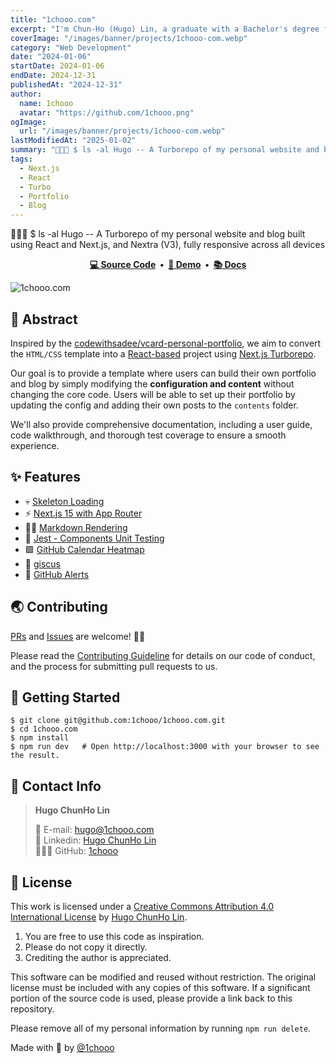 ```yaml
---
title: "1chooo.com"
excerpt: "I'm Chun-Ho (Hugo) Lin, a graduate with a Bachelor's degree from National Central University (NCU) 🐿️, driven by a sincere passion for Software Engineering 💻."
coverImage: "/images/banner/projects/1chooo-com.webp"
category: "Web Development"
date: "2024-01-06"
startDate: 2024-01-06
endDate: 2024-12-31
publishedAt: "2024-12-31"
author:
  name: 1chooo
  avatar: "https://github.com/1chooo.png"
ogImage:
  url: "/images/banner/projects/1chooo-com.webp"
lastModifiedAt: "2025-01-02"
summary: "👨🏻‍💻 $ ls -al Hugo -- A Turborepo of my personal website and blog built using React and Next.js, and Nextra (V3), fully responsive across all devices"
tags: 
  - Next.js
  - React
  - Turbo
  - Portfolio
  - Blog
---
```


👨🏻‍💻 $ ls -al Hugo -- A Turborepo of my personal website and blog built using React and Next.js, and Nextra (V3), fully responsive across all devices

<div align="center">
  <strong>
    <a href="https://github.com/1chooo/portfolio">💻 Source Code</a>&nbsp;&nbsp;&bull;&nbsp;
    <a href="https://1chooo.com">🎥 Demo</a>&nbsp;&nbsp;&bull;&nbsp;
    <a href="https://docs.1chooo.com">📚 Docs</a>
  </strong>
</div>

![1chooo.com](/images/banner/projects/1chooo-com.webp)

## 📍 Abstract

Inspired by the [codewithsadee/vcard-personal-portfolio](https://github.com/codewithsadee/vcard-personal-portfolio), we aim to convert the `HTML/CSS` template into a [React-based](https://react.dev/) project using [Next.js Turborepo](https://turbo.build/).

Our goal is to provide a template where users can build their own portfolio and blog by simply modifying the **configuration and content** without changing the core code. Users will be able to set up their portfolio by updating the config and adding their own posts to the `contents` folder.

We'll also provide comprehensive documentation, including a user guide, code walkthrough, and thorough test coverage to ensure a smooth experience.

## ✨ Features

- 💀 [Skeleton Loading]
- ⚡️ [Next.js 15 with App Router]
- ✍🏻 [Markdown Rendering]
- 🧪 [Jest - Components Unit Testing]
- 🟩 [GitHub Calendar Heatmap]
- 💎 [giscus]
- 🚨 [GitHub Alerts]

[Skeleton Loading]: https://github.com/dvtng/react-loading-skeleton
[Next.js 15 with App Router]: https://nextjs.org/
[Markdown Rendering]: https://github.com/hashicorp/next-mdx-remote
[Jest - Components Unit Testing]: https://jestjs.io/
[GitHub Calendar Heatmap]: https://github.com/grubersjoe/react-github-calendar
[giscus]: https://giscus.app/
[GitHub Alerts]: https://github.com/chrisweb/rehype-github-alerts

## 🌏 Contributing

[PRs](https://github.com/1chooo/portfolio/pulls) and [Issues](https://github.com/1chooo/portfolio/issues) are welcome! 🫵🏻

Please read the [Contributing Guideline] for details on our code of conduct, and the process for submitting pull requests to us.

[Contributing Guideline]: https://docs.1chooo.com/contributing

## 🔩 Getting Started

```shell
$ git clone git@github.com:1chooo/1chooo.com.git
$ cd 1chooo.com
$ npm install
$ npm run dev   # Open http://localhost:3000 with your browser to see the result.
```

## 📲 Contact Info

> **Hugo ChunHo Lin**
> 
>   📩 E-mail: <a href="mailto:hugo@1chooo.com">hugo@1chooo.com</a>
> <br />
>   🧳 Linkedin: <a href="https://www.linkedin.com/in/1chooo/">Hugo ChunHo Lin</a>
> <br />
>   👨🏻‍💻 GitHub: <a href="https://github.com/1chooo">1chooo</a>

## 🪪 License

This work is licensed under a
[Creative Commons Attribution 4.0 International License][cc-by] by [Hugo ChunHo Lin][1chooo-com].

[cc-by]: http://creativecommons.org/licenses/by/4.0/

1. You are free to use this code as inspiration.
2. Please do not copy it directly.
3. Crediting the author is appreciated.

This software can be modified and reused without restriction.
The original license must be included with any copies of this software.
If a significant portion of the source code is used, please provide a link back to this repository.

Please remove all of my personal information by running `npm run delete`.

Made with 🖤 by [@1chooo][1chooo-com]

[1chooo-com]: https://1chooo.com

